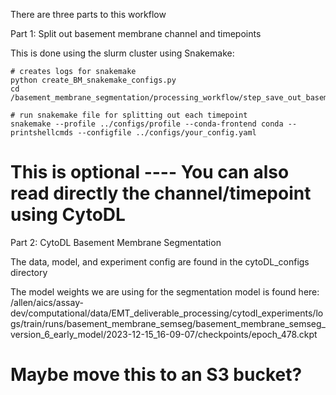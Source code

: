 There are three parts to this workflow


Part 1: Split out basement membrane channel and timepoints

This is done using the slurm cluster using Snakemake:



```
# creates logs for snakemake
python create_BM_snakemake_configs.py
cd /basement_membrane_segmentation/processing_workflow/step_save_out_basement_membrane

# run snakemake file for splitting out each timepoint
snakemake --profile ../configs/profile --conda-frontend conda --printshellcmds --configfile ../configs/your_config.yaml
```
# This is optional ---- You can also read directly the channel/timepoint using CytoDL


Part 2: CytoDL Basement Membrane Segmentation

The data, model, and experiment config are found in the cytoDL_configs directory

The model weights we are using for the segmentation model is found here:
/allen/aics/assay-dev/computational/data/EMT_deliverable_processing/cytodl_experiments/logs/train/runs/basement_membrane_semseg/basement_membrane_semseg_version_6_early_model/2023-12-15_16-09-07/checkpoints/epoch_478.ckpt

# Maybe move this to an S3 bucket?
















